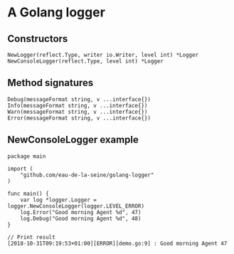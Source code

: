 # A Golang logger

## Constructors

    NewLogger(reflect.Type, writer io.Writer, level int) *Logger
    NewConsoleLogger(reflect.Type, level int) *Logger


## Method signatures

    Debug(messageFormat string, v ...interface{})
    Info(messageFormat string, v ...interface{})
    Warn(messageFormat string, v ...interface{})
    Error(messageFormat string, v ...interface{})


## NewConsoleLogger example

    package main

    import (
        "github.com/eau-de-la-seine/golang-logger"
    )

    func main() {
        var log *logger.Logger = logger.NewConsoleLogger(logger.LEVEL_ERROR)
        log.Error("Good morning Agent %d", 47)
        log.Debug("Good morning Agent %d", 48)
    }

    // Print result
    [2018-10-31T09:19:53+01:00][ERROR][demo.go:9] : Good morning Agent 47
